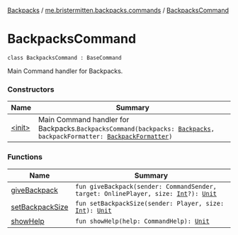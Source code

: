 [Backpacks](../../index.md) / [me.bristermitten.backpacks.commands](../index.md) / [BackpacksCommand](./index.md)

# BackpacksCommand

`class BackpacksCommand : BaseCommand`

Main Command handler for Backpacks.

### Constructors

| Name | Summary |
|---|---|
| [&lt;init&gt;](-init-.md) | Main Command handler for Backpacks.`BackpacksCommand(backpacks: `[`Backpacks`](../../me.bristermitten.backpacks.api/-backpacks/index.md)`, backpackFormatter: `[`BackpackFormatter`](../../me.bristermitten.backpacks.api/-backpack-formatter/index.md)`)` |

### Functions

| Name | Summary |
|---|---|
| [giveBackpack](give-backpack.md) | `fun giveBackpack(sender: CommandSender, target: OnlinePlayer, size: `[`Int`](https://kotlinlang.org/api/latest/jvm/stdlib/kotlin/-int/index.html)`?): `[`Unit`](https://kotlinlang.org/api/latest/jvm/stdlib/kotlin/-unit/index.html) |
| [setBackpackSize](set-backpack-size.md) | `fun setBackpackSize(sender: Player, size: `[`Int`](https://kotlinlang.org/api/latest/jvm/stdlib/kotlin/-int/index.html)`): `[`Unit`](https://kotlinlang.org/api/latest/jvm/stdlib/kotlin/-unit/index.html) |
| [showHelp](show-help.md) | `fun showHelp(help: CommandHelp): `[`Unit`](https://kotlinlang.org/api/latest/jvm/stdlib/kotlin/-unit/index.html) |
